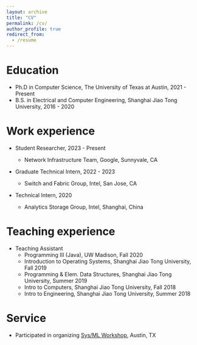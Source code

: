 ```yaml
---
layout: archive
title: "CV"
permalink: /cv/
author_profile: true
redirect_from:
  - /resume
---
```


Education
======
* Ph.D in Computer Science, The University of Texas at Austin, 2021 - Present
* B.S. in Electrical and Computer Engineering, Shanghai Jiao Tong University, 2016 - 2020

Work experience
======
* Student Researcher, 2023 - Present
  * Network Infrastructure Team, Google, Sunnyvale, CA

* Graduate Technical Intern, 2022 - 2023
  * Switch and Fabric Group, Intel, San Jose, CA

* Technical Intern, 2020
  * Analytics Storage Group, Intel, Shanghai, China

Teaching experience
======
* Teaching Assistant
  * Programming III (Java), UW Madison, Fall 2020
  * Introduction to Operating Systems, Shanghai Jiao Tong University, Fall 2019
  * Programming & Elem. Data Structures, Shanghai Jiao Tong University, Summer 2019
  * Intro to Computers, Shanghai Jiao Tong University, Fall 2018
  * Intro to Engineering, Shanghai Jiao Tong University, Summer 2018
  
Service
======
* Participated in organizing [Sys/ML Workshop](https://sites.google.com/utexas.edu/mll-sysml/home), Austin, TX
